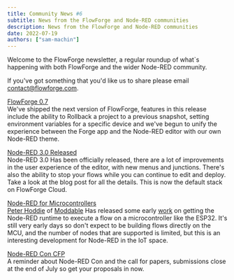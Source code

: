 ```yaml
---
title: Community News #6
subtitle: News from the FlowForge and Node-RED communities
description: News from the FlowForge and Node-RED communities
date: 2022-07-19
authors: ["sam-machin"]
---
```


Welcome to the FlowForge newsletter, a regular roundup of what\`s happening with both FlowForge and the wider Node-RED community. 
<!--more-->
If you've got something that you'd like us to share please email [contact@flowforge.com](mailto:contact@flowforge.com).

[FlowForge 0.7 ](https://flowforge.com/blog/2022/07/flowforge-07-released)  
We've shipped the next version of FlowForge, features in this release include the ability to Rollback a project to a previous snapshot, setting environment variables for a specific device and we've begun to unify the experience between the Forge app and the Node-RED editor with our own Node-RED theme.

[Node-RED 3.0 Released ](https://nodered.org/blog/2022/07/14/version-3-0-released)  
Node-RED 3.0 Has been officially released, there are a lot of improvements in the user experience of the editor, with new menus and junctions. There's also the ability to stop your flows while you can continue to edit and deploy. Take a look at the blog post for all the details. This is now the default stack on FlowForge Cloud.

[Node-RED for Microcontrollers](https://discourse.nodered.org/t/node-red-flows-on-esp8266-and-esp32/64345)  
[Peter Hoddie](https://twitter.com/phoddie) of [Moddable](https://moddable.com) Has released some early [work](https://github.com/phoddie/node-red-mcu) on getting the Node-RED runtime to execute a flow on a microcontroller like the ESP32. It's still very early days so don't expect to be building flows directly on the MCU, and the number of nodes that are supported is limited, but this is an interesting development for Node-RED in the IoT space.

 [Node-RED Con CFP](https://www.papercall.io/nrcon2022)  
A reminder about Node-RED Con and the call for papers, submissions close at the end of July so get your proposals in now.
